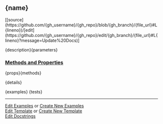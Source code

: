 ## <a id="{id}">{name}</a> 
<div class="docs-source-link" markdown="1">
[[source](https://github.com/{gh_username}/{gh_repo}/blob/{gh_branch}/{file_url}#L{lineno})/[edit](https://github.com/{gh_username}/{gh_repo}/edit/{gh_branch}/{file_url}#L{lineno}?message=Update%20Docs)]
</div>

{description}{parameters}

<div class="collapsible-section">
 <div class="collapsible-section collapsible-section-header" markdown="1">
 
### <a class="collapse-link" data-toggle="collapse" href="#methods">Methods and Properties</a> <a class="float-right" data-toggle="collapse" href="#methods"><i class="fa fa-chevron-down"></i></a>

 </div>
 <div class="collapsible-section collapsible-section-body collapse" id="methods" markdown="1">

{props}{methods}

 </div>
</div>

{details}

{examples}
{tests}

___

[Edit Examples](https://github.com/{gh_username}/{gh_repo}/edit/gh-pages/ci/examples/{url}) or 
[Create New Examples](https://github.com/{gh_username}/{gh_repo}/new/gh-pages/?filename=ci/examples/{url}) <br/>
[Edit Template](https://github.com/{gh_username}/{gh_repo}/edit/gh-pages/ci/docs/{url}) or 
[Create New Template](https://github.com/{gh_username}/{gh_repo}/new/gh-pages/?filename=ci/docs/templates/{url}) <br/>
[Edit Docstrings](https://github.com/{gh_username}/{gh_repo}/edit/{gh_branch}/{file_url}#L{lineno}?message=Update%20Docs)